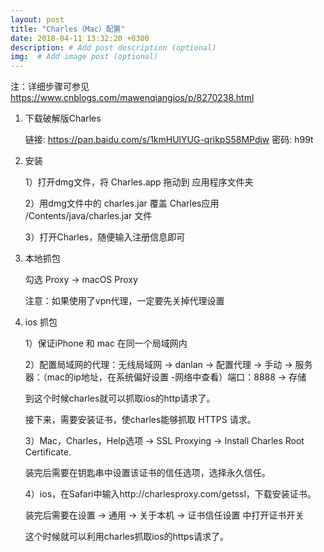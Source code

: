 ```yaml
---
layout: post
title: "Charles（Mac）配置"
date: 2018-04-11 13:32:20 +0300
description: # Add post description (optional)
img:  # Add image post (optional)
---
```

注：详细步骤可参见 <https://www.cnblogs.com/mawenqiangios/p/8270238.html>


1. 下载破解版Charles

    链接: https://pan.baidu.com/s/1kmHUlYUG-qrikpS58MPdjw 密码: h99t

2. 安装

    1）打开dmg文件，将 Charles.app 拖动到 应用程序文件夹

    2）用dmg文件中的 charles.jar 覆盖 Charles应用 /Contents/java/charles.jar 文件

    3）打开Charles，随便输入注册信息即可

3. 本地抓包

    勾选 Proxy -> macOS Proxy

    注意：如果使用了vpn代理，一定要先关掉代理设置

4. ios 抓包

    1）保证iPhone 和 mac 在同一个局域网内

    2）配置局域网的代理：无线局域网 -> danlan -> 配置代理 -> 手动 -> 服务器：（mac的ip地址，在系统偏好设置 -网络中查看）端口：8888  -> 存储

    到这个时候charles就可以抓取ios的http请求了。

    接下来，需要安装证书，使charles能够抓取 HTTPS 请求。

    3）Mac，Charles，Help选项 -> SSL Proxying -> Install Charles Root Certificate.

    装完后需要在钥匙串中设置该证书的信任选项，选择永久信任。

    4）ios，在Safari中输入http://charlesproxy.com/getssl，下载安装证书。

    装完后需要在设置 -> 通用 -> 关于本机 -> 证书信任设置 中打开证书开关

    这个时候就可以利用charles抓取ios的https请求了。
